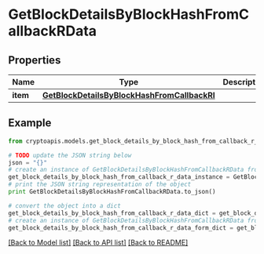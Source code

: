 # GetBlockDetailsByBlockHashFromCallbackRData


## Properties
Name | Type | Description | Notes
------------ | ------------- | ------------- | -------------
**item** | [**GetBlockDetailsByBlockHashFromCallbackRI**](GetBlockDetailsByBlockHashFromCallbackRI.md) |  | 

## Example

```python
from cryptoapis.models.get_block_details_by_block_hash_from_callback_r_data import GetBlockDetailsByBlockHashFromCallbackRData

# TODO update the JSON string below
json = "{}"
# create an instance of GetBlockDetailsByBlockHashFromCallbackRData from a JSON string
get_block_details_by_block_hash_from_callback_r_data_instance = GetBlockDetailsByBlockHashFromCallbackRData.from_json(json)
# print the JSON string representation of the object
print GetBlockDetailsByBlockHashFromCallbackRData.to_json()

# convert the object into a dict
get_block_details_by_block_hash_from_callback_r_data_dict = get_block_details_by_block_hash_from_callback_r_data_instance.to_dict()
# create an instance of GetBlockDetailsByBlockHashFromCallbackRData from a dict
get_block_details_by_block_hash_from_callback_r_data_form_dict = get_block_details_by_block_hash_from_callback_r_data.from_dict(get_block_details_by_block_hash_from_callback_r_data_dict)
```
[[Back to Model list]](../README.md#documentation-for-models) [[Back to API list]](../README.md#documentation-for-api-endpoints) [[Back to README]](../README.md)


